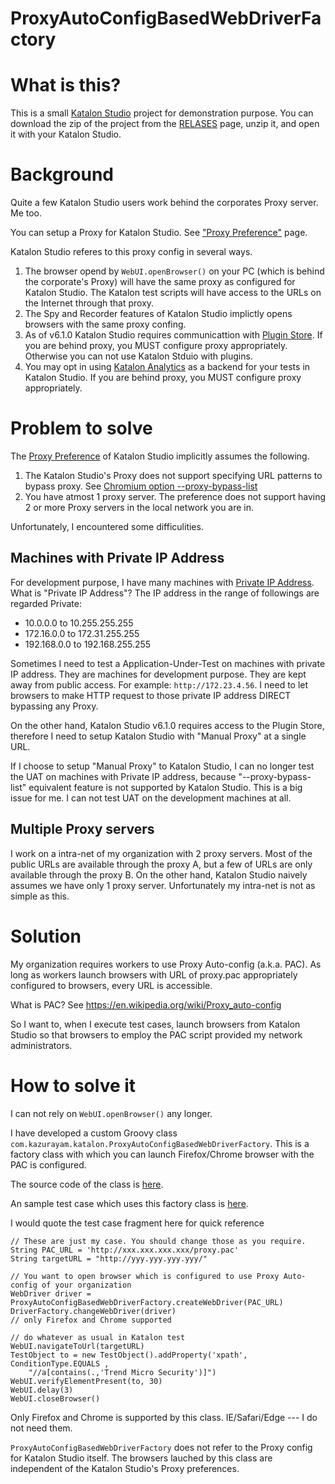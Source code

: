 ProxyAutoConfigBasedWebDriverFactory
===============

# What is this?

This is a small [Katalon Studio](https://www.katalon.com/) project for demonstration purpose.
You can download the zip of the project from the [RELASES](https://github.com/kazurayam/ProxyAutoConfigBasedWebDriverFactory/releases) page,
unzip it, and open it with your Katalon Studio.

# Background

Quite a few Katalon Studio users work behind the corporates Proxy server. Me too.

You can setup a Proxy for Katalon Studio.
See ["Proxy Preference"](https://docs.katalon.com/katalon-studio/docs/proxy-preferences.html) page.

Katalon Studio referes to this proxy config in several ways.
1. The browser opend by `WebUI.openBrowser()` on your PC (which is behind the corporate's Proxy) will have the same proxy as configured for Katalon Studio. The Katalon test scripts will have access to the URLs on the Internet through that proxy.
2. The Spy and Recorder features of Katalon Studio implictly opens browsers with the same proxy confing.
3. As of v6.1.0 Katalon Studio requires communicattion with [Plugin Store](https://store.katalon.com/). If you are behind proxy, you MUST configure proxy appropriately. Otherwise you can not use Katalon Stduio with plugins.
4. You may opt in using [Katalon Analytics](https://www.katalon.com/katalon-analytics/) as a backend for your tests in Katalon Studio. If you are behind proxy, you MUST configure proxy appropriately.

# Problem to solve

The [Proxy Preference](https://docs.katalon.com/katalon-studio/docs/proxy-preferences.html) of Katalon Studio implicitly assumes the following.
1. The Katalon Studio's Proxy does not support specifying URL patterns to bypass proxy. See [Chromium option --proxy-bypass-list](https://www.chromium.org/developers/design-documents/network-settings)
2. You have atmost 1 proxy server. The preference does not support having 2 or more Proxy servers in the local network you are in.

Unfortunately, I encountered some difficulities.

## Machines with Private IP Address

For development purpose, I have many machines with [Private IP Address](https://www.lifewire.com/what-is-a-private-ip-address-2625970). What is "Private IP Address"?
The IP address in the range of followings are regarded Private:
- 10.0.0.0 to 10.255.255.255
- 172.16.0.0 to 172.31.255.255
- 192.168.0.0 to 192.168.255.255

Sometimes I need to test a Application-Under-Test on machines with private IP address. They are machines for development purpose. They are kept away from public access. For example: `http://172.23.4.56`. I need to let browsers to make HTTP request to those private IP address DIRECT bypassing any Proxy.

On the other hand, Katalon Studio v6.1.0 requires access to the Plugin Store, therefore
I need to setup Katalon Studio with "Manual Proxy" at a single URL.

If I choose to setup "Manual Proxy" to Katalon Studio, I can no longer test the UAT on machines with Private IP address, because "--proxy-bypass-list" equivalent feature is not supported by Katalon Studio. This is a big issue for me. I can not test UAT on the development machines at all.

## Multiple Proxy servers

I work on a intra-net of my organization with 2 proxy servers. Most of the public URLs are available through the proxy A, but a few of URLs are only available through the proxy B. On the other hand, Katalon Studio naively assumes we have only 1 proxy server. Unfortunately my intra-net is not as simple as this.

# Solution

My organization requires workers to use Proxy Auto-config (a.k.a. PAC). As long as workers launch browsers with URL of proxy.pac appropriately configured to browsers, every URL is accessible.

What is PAC? See https://en.wikipedia.org/wiki/Proxy_auto-config

So I want to, when I execute test cases, launch browsers from Katalon Studio so that browsers to employ the PAC script provided my network administrators.

# How to solve it

I can not rely on `WebUI.openBrowser()` any longer.

I have developed a custom Groovy class `com.kazurayam.katalon.ProxyAutoConfigBasedWebDriverFactory`. This is a factory class with which you can launch Firefox/Chrome browser with the PAC is configured.

The source code of the class is [here](https://github.com/kazurayam/ProxyAutoConfigBasedWebDriverFactory/blob/master/Keywords/com/kazurayam/katalon/ProxyAutoConfigBasedWebDriverFactory.groovy).

An sample test case which uses this factory class is [here](https://github.com/kazurayam/ProxyAutoConfigBasedWebDriverFactory/blob/master/Scripts/demo/accessDirectToHostWithPrivateAddress/Script1571363427925.groovy).

I would quote the test case fragment here for quick reference

```
// These are just my case. You should change those as you require.
String PAC_URL = 'http://xxx.xxx.xxx.xxx/proxy.pac'
String targetURL = "http://yyy.yyy.yyy.yyy/"

// You want to open browser which is configured to use Proxy Auto-config of your organization
WebDriver driver = ProxyAutoConfigBasedWebDriverFactory.createWebDriver(PAC_URL)
DriverFactory.changeWebDriver(driver)
// only Firefox and Chrome supported

// do whatever as usual in Katalon test
WebUI.navigateToUrl(targetURL)
TestObject to = new TestObject().addProperty('xpath', ConditionType.EQUALS ,
	"//a[contains(.,'Trend Micro Security')]")
WebUI.verifyElementPresent(to, 30)
WebUI.delay(3)
WebUI.closeBrowser()
```

Only Firefox and Chrome is supported by this class. IE/Safari/Edge --- I do not need them.

`ProxyAutoConfigBasedWebDriverFactory` does not refer to the Proxy config for Katalon Studio itself. The browsers lauched by this class are independent of the Katalon Studio's Proxy preferences.
